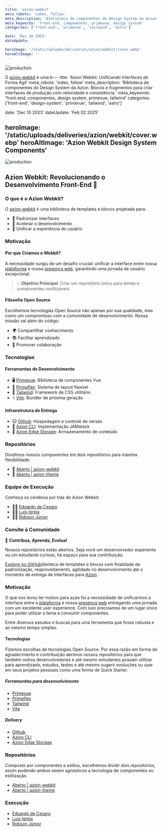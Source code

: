 ```yaml
---
title: 'azion-webkit'
meta_robots: 'index, follow'
meta_description: 'Biblioteca de componentes do Design System da Azion, blocos e fragmentos para compor com agilidade interfaces indo para produção com um tempo baixíssimo.'
meta_keywords: 'front-end, componentes, primevue, design system'
categories: ['front-end', 'primevue', 'tailwind', 'astro']

date: 'Dec 10 2023'
dateUpdate: ''

heroImage: '/static/uploads/deliveries/azion/webkit/cover.webp'
heroAltImage: ''
---
```

![production](https://github.com/aziontech/azion-webkit/actions/workflows/release.yml/badge.svg)

O [azion-webkit](https://github.com/aziontech/azion-webkit) é uma b---
title: 'Azion Webkit: Unificando Interfaces de Forma Ágil'
meta_robots: 'index, follow'
meta_description: 'Biblioteca de componentes do Design System da Azion. Blocos e fragmentos para criar interfaces de produção com velocidade e consistência.'
meta_keywords: 'front-end, componentes, design system, primevue, tailwind'
categories: ['front-end', 'design-system', 'primevue', 'tailwind', 'astro']

date: 'Dec 10 2023'
dateUpdate: 'Feb 02 2025'

heroImage: '/static/uploads/deliveries/azion/webkit/cover.webp'
heroAltImage: 'Azion Webkit Design System Components'
---

![production](https://github.com/aziontech/azion-webkit/actions/workflows/release.yml/badge.svg)

## Azion Webkit: Revolucionando o Desenvolvimento Front-End 🚀

### O que é o Azion Webkit?

O [azion-webkit](https://github.com/aziontech/azion-webkit) é uma biblioteca de templates e blocos projetada para:
- 🔄 Padronizar interfaces
- 🚀 Acelerar o desenvolvimento
- 🤝 Unificar a experiência do usuário

### Motivação

#### Por que Criamos o Webkit?

A necessidade surgiu de um desafio crucial: unificar a interface entre nossa [plataforma](https://console.azion.com/) e nossa [presença web](https://www.azion.com/pt-br/), garantindo uma jornada de usuário excepcional.

> 💡 **Objetivo Principal**: Criar um repositório único para temas e componentes reutilizáveis.

#### Filosofia Open Source

Escolhemos tecnologias Open Source não apenas por sua qualidade, mas como um compromisso com a comunidade de desenvolvimento. Nossa missão vai além do código:

- 🌍 Compartilhar conhecimento
- 📚 Facilitar aprendizado
- 🤝 Promover colaboração

### Tecnologias

#### Ferramentas de Desenvolvimento

- 🖥️ [Primevue](https://primevue.org/): Biblioteca de componentes Vue
- 🎨 [Primeflex](https://primeflex.org/): Sistema de layout flexível
- 🌈 [Tailwind](https://tailwindcss.com/): Framework de CSS utilitário
- ⚡ [Vite](https://vitejs.dev/): Bundler de próxima geração

#### Infraestrutura de Entrega

- 🐱 [Github](https://github.com/): Hospedagem e controle de versão
- 🚀 [Azion CLI](https://www.azion.com/pt-br/blog/azion-cli-implemente-jamstack-edge/): Implementação JAMstack
- 💾 [Azion Edge Storage](https://www.azion.com/pt-br/documentacao/produtos/store/edge-storage/): Armazenamento de conteúdo

### Repositórios

Dividimos nossos componentes em dois repositórios para máxima flexibilidade:

- 🧩 [Aberto | azion-webkit](https://github.com/aziontech/azion-webkit)
- 🎨 [Aberto | azion-theme](https://github.com/aziontech/azion-theme)

### Equipe de Execução

Conheça os cérebros por trás do Azion Webkit:

- 👨‍💻 [Eduardo de Cesaro](https://www.linkedin.com/in/cesaroeduardo/)
- 👨‍💻 [Luis Igreja](https://www.linkedin.com/in/luisigreja/)
- 👨‍💻 [Robson Júnior](https://www.linkedin.com/in/robsongajunior/)

### Convite à Comunidade

🌟 **Contribua, Aprenda, Evolua!**

Nossos repositórios estão abertos. Seja você um desenvolvedor experiente ou um estudante curioso, há espaço para sua contribuição.

[Explore no GitHub](https://github.com/aziontech/azion-webkit)iblioteca de templates e blocos com finalidade de
padronização, reaproveitamento, agilidade no desenvolvimento até o momento de entrega de interfaces para [Azion](https://www.azion.com/pt-br/).


### Motivação

O que nos levou ter motivo para ação foi a necessidade de unificarmos
a interface entre a [plataforma](https://console.azion.com/) e nossa [presença web](https://www.azion.com/pt-br/) 
entregando uma jornada com um excelente user experience. Com isso precisamos de um lugar único para poder utilizar o tema e consumir componentes.

Entre diversos estudos e buscas para uma ferramenta que fosse robusta e ao mesmo tempo simples.

#### Tecnologias

Fizemos escolhas de tecnologias Open Source. Por essa razão em forma de agradecimento e contribuição abrimos nossos
repositórios para que também outros desenvolvedores e até mesmo estudantes possam
utilizar para aprendizado, estudos, testes e até mesmo sugerir evoluções ou usar em
seus projetos pessoais como uma forma de Quick Starter.

##### Ferramentas para desenvolvimento

- [Primevue](https://primevue.org/)
- [Primeflex](https://primeflex.org/) 
- [Tailwind](https://tailwindcss.com/) 
- [Vite](https://vitejs.dev/) 

##### Delivery
- [Github](https://github.com/)
- [Azion CLI](https://www.azion.com/pt-br/blog/azion-cli-implemente-jamstack-edge/)
- [Azion Edge Storage](https://www.azion.com/pt-br/documentacao/produtos/store/edge-storage/)


### Repositórios

Composto por componentes e estilos, escolhemos dividir dois repositórios,
assim podendo ambos serem agnósticos a tecnologia de componentes ou estilização.

- [Aberto | azion-webkit](https://github.com/aziontech/azion-webkit)
- [Aberto | azion-theme](https://github.com/aziontech/azion-theme)


### Execução

- [Eduardo de Cesaro](https://www.linkedin.com/in/cesaroeduardo/)
- [Luis Igreja](https://www.linkedin.com/in/luisigreja/)
- [Robson Júnior](https://www.linkedin.com/in/robsongajunior/)


